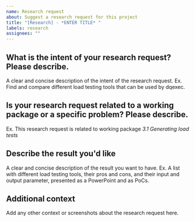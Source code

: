 ```yaml
---
name: Research request
about: Suggest a research request for this project
title: "[Research] - *ENTER TITLE* "
labels: research
assignees: ""
---
```


## What is the intent of your research request? Please describe.

A clear and concise description of the intent of the research request. Ex. Find and compare different load testing tools that can be used by dqexec.

## Is your research request related to a working package or a specific problem? Please describe.

Ex. This research request is related to working package _3.1 Generating load tests_

## Describe the result you'd like

A clear and concise description of the result you want to have. Ex. A list with different load testing tools, their pros and cons, and their input and output parameter, presented as a PowerPoint and as PoCs.

## Additional context

Add any other context or screenshots about the research request here.
